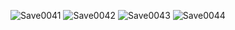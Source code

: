 ![Save0041](https://github.com/user-attachments/assets/0da54760-15f3-40e9-af2c-82c09d523f72)
![Save0042](https://github.com/user-attachments/assets/f675ac93-9ee9-4bf4-bf41-bbd3f3ec0a22)
![Save0043](https://github.com/user-attachments/assets/a16db7af-364b-4cd8-a763-2f6ccc273449)
![Save0044](https://github.com/user-attachments/assets/e71c49f1-6ae5-487a-87c5-747e48d30a88)
